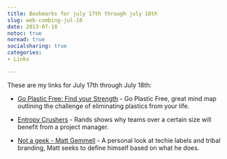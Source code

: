 ```yaml
---
title: Bookmarks for july 17th through july 18th
slug: web-combing-jul-18
date: 2013-07-18
notoc: true
noread: true
socialsharing: true
categories: 
- Links

---
```

These are my links for July 17th through July 18th:
  - [Go Plastic Free: Find your Strength][com] - Go Plastic Free, great mind map outlining the challenge of eliminating plastics from your life.

  - [Entropy Crushers][randsinrepose] - Rands shows why teams over a certain size will benefit from a project manager.

  - [Not a geek - Matt Gemmell][mattgemmell] - A personal look at techie labels and tribal branding, Matt seeks to define himself based on what he does.

[com]: http://learningfundamentals.com.au/blog/go-plastic-free-find-your-strength/
[mattgemmell]: http://mattgemmell.com/2013/07/12/not-a-geek/
[randsinrepose]: http://www.randsinrepose.com/archives/2013/07/15/entropy_crushers.html
